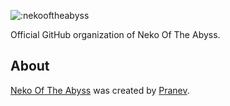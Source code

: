 ![:nekooftheabyss](https://count.nekooftheabyss.moe/get/@nekooftheabyss-git/img?theme=gelbooru)

Official GitHub organization of Neko Of The Abyss.

## About
[Neko Of The Abyss](https://nekooftheabyss.moe) was created by [Pranev](https://github.com/retraigo).
